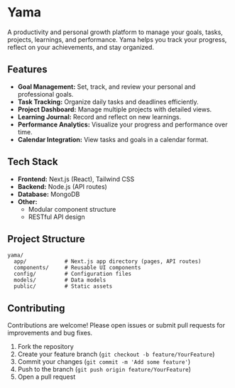 # Yama

A productivity and personal growth platform to manage your goals, tasks, projects, learnings, and performance. Yama helps you track your progress, reflect on your achievements, and stay organized.

## Features
- **Goal Management:** Set, track, and review your personal and professional goals.
- **Task Tracking:** Organize daily tasks and deadlines efficiently.
- **Project Dashboard:** Manage multiple projects with detailed views.
- **Learning Journal:** Record and reflect on new learnings.
- **Performance Analytics:** Visualize your progress and performance over time.
- **Calendar Integration:** View tasks and goals in a calendar format.

## Tech Stack
- **Frontend:** Next.js (React), Tailwind CSS
- **Backend:** Node.js (API routes)
- **Database:** MongoDB
- **Other:**
  - Modular component structure
  - RESTful API design


## Project Structure
```
yama/
  app/            # Next.js app directory (pages, API routes)
  components/     # Reusable UI components
  config/         # Configuration files
  models/         # Data models
  public/         # Static assets
```

## Contributing
Contributions are welcome! Please open issues or submit pull requests for improvements and bug fixes.

1. Fork the repository
2. Create your feature branch (`git checkout -b feature/YourFeature`)
3. Commit your changes (`git commit -m 'Add some feature'`)
4. Push to the branch (`git push origin feature/YourFeature`)
5. Open a pull request

